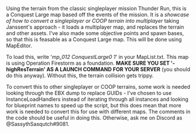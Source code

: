 Using the terrain from the classic singleplayer mission Thunder Run, this is a Conquest Large map based off the events of the mission. It is a *showcase of how to convert a singleplayer or COOP terrain into multiplayer* taking Janssent's approach - it loads a multiplayer map, and replaces the terrain and other assets. I've also made some objective points and spawn bases, so that this is feasable as a Conquest Large map. This will be done using MapEditor.

To load this, write '*mp_012 ConquestLarge0 1*' in your MapList.txt. This map is using Operation Firestorm as a foundation. 
**MAKE SURE YOU SET '-highResTerrain' AS A LAUNCH COMMAND FOR YOUR SERVER** (you should do this anyway). Without this, the terrain collision gets trippy.

To convert this to other singleplayer or COOP terrains, some work is needed looking through the EBX dump to replace GUIDs - I've chosen to use InstanceLoadHandlers instead of iterating through all instances and looking for blueprint names to speed up the script, but this does mean that more work is needed to convert this for use with different maps. The comments in the code should be useful in doing this. Otherwise, ask me on Discord as @SassythSasqutch#9081.
